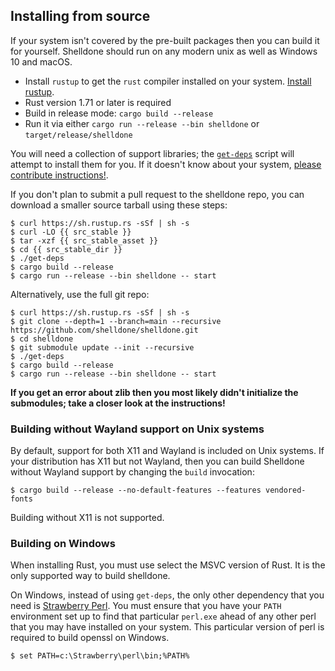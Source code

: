 ## Installing from source

If your system isn't covered by the pre-built packages then you can build it
for yourself.  Shelldone should run on any modern unix as well as Windows 10 and
macOS.

* Install `rustup` to get the `rust` compiler installed on your system.
  [Install rustup](https://www.rust-lang.org/en-US/install.html).
* Rust version 1.71 or later is required
* Build in release mode: `cargo build --release`
* Run it via either `cargo run --release --bin shelldone` or `target/release/shelldone`

You will need a collection of support libraries; the [`get-deps`](https://github.com/shelldone/shelldone/blob/main/get-deps) script will
attempt to install them for you.  If it doesn't know about your system,
[please contribute instructions!](https://github.com/shelldone/shelldone/blob/main/CONTRIBUTING.md).

If you don't plan to submit a pull request to the shelldone repo, you can
download a smaller source tarball using these steps:

```console
$ curl https://sh.rustup.rs -sSf | sh -s
$ curl -LO {{ src_stable }}
$ tar -xzf {{ src_stable_asset }}
$ cd {{ src_stable_dir }}
$ ./get-deps
$ cargo build --release
$ cargo run --release --bin shelldone -- start
```

Alternatively, use the full git repo:

```console
$ curl https://sh.rustup.rs -sSf | sh -s
$ git clone --depth=1 --branch=main --recursive https://github.com/shelldone/shelldone.git
$ cd shelldone
$ git submodule update --init --recursive
$ ./get-deps
$ cargo build --release
$ cargo run --release --bin shelldone -- start
```

**If you get an error about zlib then you most likely didn't initialize the submodules;
take a closer look at the instructions!**

### Building without Wayland support on Unix systems

By default, support for both X11 and Wayland is included on Unix systems.
If your distribution has X11 but not Wayland, then you can build Shelldone without
Wayland support by changing the `build` invocation:

```console
$ cargo build --release --no-default-features --features vendored-fonts
```

Building without X11 is not supported.

### Building on Windows

When installing Rust, you must use select the MSVC version of Rust. It is the
only supported way to build shelldone.

On Windows, instead of using `get-deps`, the only other dependency that you need is
[Strawberry Perl](https://strawberryperl.com). You must ensure that you have
your `PATH` environment set up to find that particular `perl.exe` ahead of any
other perl that you may have installed on your system. This particular version
of perl is required to build openssl on Windows.

```console
$ set PATH=c:\Strawberry\perl\bin;%PATH%
```

